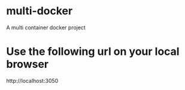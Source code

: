 # multi-docker
A multi container docker project

# Use the following url on your local browser
http://localhost:3050
